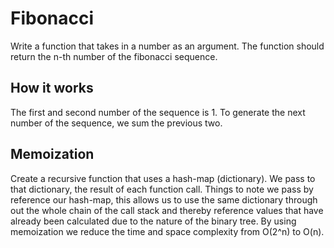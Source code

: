 # Fibonacci

Write a function that takes in a number as an argument.
The function should return the n-th number of the fibonacci sequence.

## How it works

The first and second number of the sequence is 1.
To generate the next number of the sequence, we sum the previous two.

## Memoization

Create a recursive function that uses a hash-map (dictionary). We pass to that dictionary, the result of each function call.
Things to note we pass by reference our hash-map, this allows us to use the same dictionary through out the whole chain of the call stack and thereby reference values that have already been calculated due to the nature of the binary tree. By using memoization we reduce the time and space complexity from O(2^n) to O(n).
